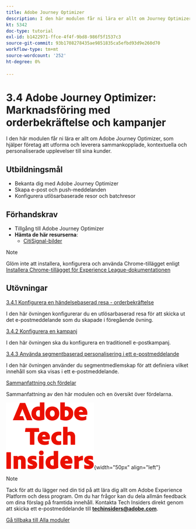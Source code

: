 ```yaml
---
title: Adobe Journey Optimizer
description: I den här modulen får ni lära er allt om Journey Optimizer, som hjälper företag att utforma och leverera sammankopplade, kontextuella och personaliserade upplevelser till sina kunder.
kt: 5342
doc-type: tutorial
exl-id: b1422971-ffce-4f4f-9bd8-986f5f1537c3
source-git-commit: 93b1708278435ae9851835ca5efbd93d9e260d70
workflow-type: tm+mt
source-wordcount: '252'
ht-degree: 0%

---
```


# 3.4 Adobe Journey Optimizer: Marknadsföring med orderbekräftelse och kampanjer

I den här modulen får ni lära er allt om Adobe Journey Optimizer, som hjälper företag att utforma och leverera sammankopplade, kontextuella och personaliserade upplevelser till sina kunder.

## Utbildningsmål

- Bekanta dig med Adobe Journey Optimizer
- Skapa e-post och push-meddelanden
- Konfigurera utlösarbaserade resor och batchresor

## Förhandskrav

- Tillgång till Adobe Journey Optimizer
- **Hämta de här resurserna**:
   - [CitiSignal-bilder](./../../../../assets/ajo/CitiSignal-images.zip)

>[!NOTE]
>
>Glöm inte att installera, konfigurera och använda Chrome-tillägget enligt [Installera Chrome-tillägget för Experience League-dokumentationen](../../../getting-started/gettingstarted/ex1.md)

## Utövningar

[3.4.1 Konfigurera en händelsebaserad resa - orderbekräftelse](./ex1.md)

I den här övningen konfigurerar du en utlösarbaserad resa för att skicka ut det e-postmeddelande som du skapade i föregående övning.

[3.4.2 Konfigurera en kampanj](./ex2.md)

I den här övningen ska du konfigurera en traditionell e-postkampanj.

[3.4.3 Använda segmentbaserad personalisering i ett e-postmeddelande](./ex3.md)

I den här övningen använder du segmentmedlemskap för att definiera vilket innehåll som ska visas i ett e-postmeddelande.

[Sammanfattning och fördelar](./summary.md)

Sammanfattning av den här modulen och en översikt över fördelarna.

![Tech Insiders](./../../../../assets/images/techinsiders.png){width="50px" align="left"}

>[!NOTE]
>
>Tack för att du lägger ned din tid på att lära dig allt om Adobe Experience Platform och dess program. Om du har frågor kan du dela allmän feedback om dina förslag på framtida innehåll. Kontakta Tech Insiders direkt genom att skicka ett e-postmeddelande till **techinsiders@adobe.com**.

[Gå tillbaka till Alla moduler](./../../../../overview.md)
